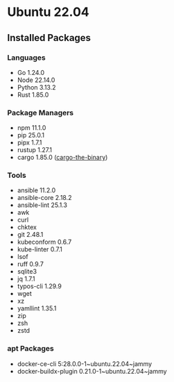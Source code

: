 # Ubuntu 22.04

## Installed Packages

### Languages

- Go 1.24.0
- Node 22.14.0
- Python 3.13.2
- Rust 1.85.0

### Package Managers

- npm 11.1.0
- pip 25.0.1
- pipx 1.7.1
- rustup 1.27.1
- cargo 1.85.0 ([cargo-the-binary](https://github.com/rust-lang/cargo/blob/master/src/cargo/version.rs))

### Tools

- ansible 11.2.0
- ansible-core 2.18.2
- ansible-lint 25.1.3
- awk
- curl
- chktex
- git 2.48.1
- kubeconform 0.6.7
- kube-linter 0.7.1
- lsof
- ruff 0.9.7
- sqlite3
- jq 1.7.1
- typos-cli 1.29.9
- wget
- xz
- yamllint 1.35.1
- zip
- zsh
- zstd

### apt Packages

- docker-ce-cli 5:28.0.0-1\~ubuntu.22.04\~jammy
- docker-buildx-plugin 0.21.0-1\~ubuntu.22.04\~jammy
